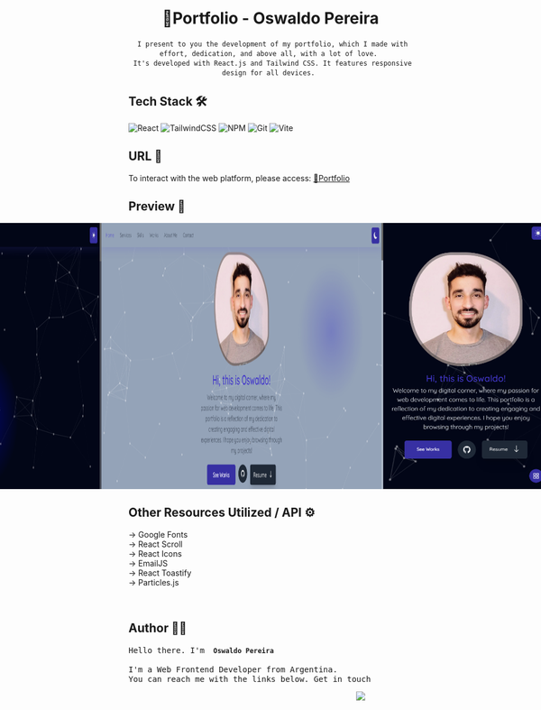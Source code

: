 ## <h1 align="center">🚀Portfolio - Oswaldo Pereira </h1>
  
<div align="center"> <code> I present to you the development of my portfolio, which I made with effort, dedication, and above all, with a lot of love. </code> <br> </div>
<div align="center"> <code> It's developed with React.js and Tailwind CSS. It features responsive design for all devices. </code> </div>

## Tech Stack 🛠 

![React](https://img.shields.io/badge/react-%2320232a.svg?style=for-the-badge&logo=react&logoColor=%2361DAFB)
![TailwindCSS](https://img.shields.io/badge/tailwindcss-%2338B2AC.svg?style=for-the-badge&logo=tailwind-css&logoColor=white)
![NPM](https://img.shields.io/badge/NPM-%23000000.svg?style=for-the-badge&logo=npm&logoColor=white)
![Git](https://img.shields.io/badge/git-%23F05033.svg?style=for-the-badge&logo=git&logoColor=white)
![Vite](https://img.shields.io/badge/vite-%23646CFF.svg?style=for-the-badge&logo=vite&logoColor=white)


## URL 🌼
To interact with the web platform, please access: <a href="https://oswaldo-pereira.netlify.app/" target="_blank">🚀Portfolio </a>


## Preview 💟
  <div style="display: flex; justify-content: center; margin: 30">
   <img src="https://github.com/OswaldoAPF/images/blob/main/Screenshot%202024-03-19%20154145.png?raw=true" width="500" alt="">
    <img src="https://github.com/OswaldoAPF/images/blob/main/Screenshot%202024-04-23%20142318.png?raw=true" width="500" alt=""> 
    <br>
    <img src="https://github.com/OswaldoAPF/images/blob/main/Screenshot%202024-04-23%20142423.png?raw=true" width="300" alt="">
    <img src="https://github.com/OswaldoAPF/images/blob/main/Screenshot%202024-04-23%20142445.png?raw=true" width="300" alt="">
  </div>

## Other Resources Utilized / API ⚙
→ Google Fonts <br>
→ React Scroll <br>
→ React Icons <br>
→ EmailJS <br>
→ React Toastify <br>
→ Particles.js

<br>

## Author 🙋‍♂️

 <samp>Hello there.  I'm  <code> **Oswaldo Pereira** </code> <br> I'm a Web Frontend Developer from Argentina.<br>You can reach me with the links below. Get in touch <br> </samp>
 
  <a href="https://www.linkedin.com/in/oswaldoapf/">
   <img align="left" alt="" width="24px" src="https://github.com/piyushP7pravin/piyushP7pravin/blob/master/Linkedin.svg" />
  </a>
  <a href="mailto:oswaldopereira09@gmail.com">
    <img align="left" alt="" width="26px" src="https://github.com/piyushP7pravin/piyushP7pravin/blob/master/Gmail.svg" />
  </a>
    <a href="https://api.whatsapp.com/send?phone=1161337491">
    <img align="left" alt="" width="26px" src="https://www.svgrepo.com/show/122874/whatsapp.svg" />
  </a>

<img src="https://media.giphy.com/media/VgCDAzcKvsR6OM0uWg/giphy.gif" align="right" width="100">
